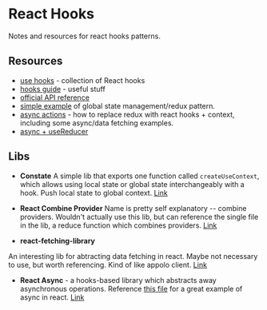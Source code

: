 # React Hooks
Notes and resources for react hooks patterns.

## Resources
* [use hooks](https://usehooks.com/) - collection of React hooks
* [hooks guide](https://www.hooks.guide/) - useful stuff
* [official API reference](https://reactjs.org/docs/hooks-reference.html)
* [simple example](https://codesandbox.io/s/eager-hertz-bugcv) of global state management/redux pattern.
* [async actions](https://www.sitepoint.com/replace-redux-react-hooks-context-api/) - how to replace redux with react hooks + context, including some async/data fetching examples.
* [async + useReducer](https://gist.github.com/astoilkov/013c513e33fe95fa8846348038d8fe42)

## Libs

* **Constate**
A simple lib that exports one function called `createUseContext`, which allows using local state or global state interchangeably with a hook. Push local state to global context. [Link](https://github.com/diegohaz/constate)

* **React Combine Provider**
Name is pretty self explanatory -- combine providers. Wouldn't actually use this lib, but can reference the single file in the lib, a reduce function which combines providers. [Link](https://github.com/hlhr202/React-Combine-Provider)

* **react-fetching-library**

An interesting lib for abtracting data fetching in react. Maybe not necessary to use, but worth referencing. Kind of like appolo client. [Link](https://marcin-piela.github.io/react-fetching-library/#/)

* **React Async** - a hooks-based library which abstracts away asynchronous operations. Reference [this file](https://github.com/ghengeveld/react-async/blob/next/packages/react-async/src/useAsync.js) for a great example of async in react. [Link](https://github.com/ghengeveld/react-async)
